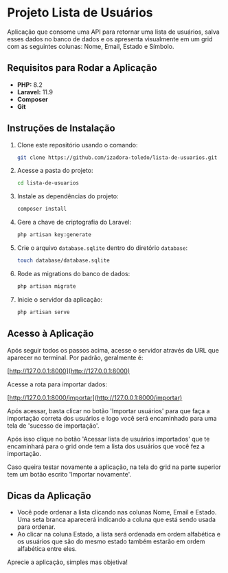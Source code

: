 # Projeto Lista de Usuários

Aplicação que consome uma API para retornar uma lista de usuários, salva esses dados no banco de dados e os apresenta visualmente em um grid com as seguintes colunas: Nome, Email, Estado e Símbolo.

## Requisitos para Rodar a Aplicação

- **PHP:** 8.2
- **Laravel:** 11.9
- **Composer**
- **Git**

## Instruções de Instalação

1. Clone este repositório usando o comando:

    ```bash
    git clone https://github.com/izadora-toledo/lista-de-usuarios.git
    ```

2. Acesse a pasta do projeto:

    ```bash
    cd lista-de-usuarios
    ```

3. Instale as dependências do projeto:

    ```bash
    composer install
    ```

4. Gere a chave de criptografia do Laravel:

    ```bash
    php artisan key:generate
    ```

5. Crie o arquivo `database.sqlite` dentro do diretório `database`:

    ```bash
    touch database/database.sqlite
    ```

6. Rode as migrations do banco de dados:

    ```bash
    php artisan migrate
    ```

7. Inicie o servidor da aplicação:

    ```bash
    php artisan serve
    ```

## Acesso à Aplicação

Após seguir todos os passos acima, acesse o servidor através da URL que aparecer no terminal. Por padrão, geralmente é:

[http://127.0.0.1:8000](http://127.0.0.1:8000)

Acesse a rota para importar dados:

[http://127.0.0.1:8000/importar](http://127.0.0.1:8000/importar)

Após acessar, basta clicar no botão 'Importar usuários' para que faça a importação correta dos usuários e logo você será encaminhado para uma tela de 'sucesso de importação'. 

Após isso clique no botão 'Acessar lista de usuários importados' que te encaminhará para o grid onde tem a lista dos usuários que você fez a importação. 

Caso queira testar novamente a aplicação, na tela do grid na parte superior tem um botão escrito 'Importar novamente'.

## Dicas da Aplicação

- Você pode ordenar a lista clicando nas colunas Nome, Email e Estado. Uma seta branca aparecerá indicando a coluna que está sendo usada para ordenar.
- Ao clicar na coluna Estado, a lista será ordenada em ordem alfabética e os usuários que são do mesmo estado também estarão em ordem alfabética entre eles.

Aprecie a aplicação, simples mas objetiva!
